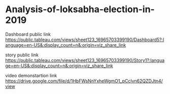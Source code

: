 # Analysis-of-loksabha-election-in-2019


Dashboard public  link https://public.tableau.com/views/sheet123_16965703399190/Dashboard5?:language=en-US&:display_count=n&:origin=viz_share_link

story public link https://public.tableau.com/views/sheet123_16965703399190/Story1?:language=en-US&:display_count=n&:origin=viz_share_link

video demonstartion link https://drive.google.com/file/d/1HbFWsNnYxheWgmO1_pCclvn62QZDJtn4/view
